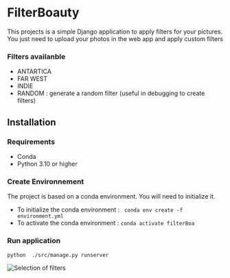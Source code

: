 # FilterBoauty 
This projects is a simple Django application to apply filters for your pictures.
You just need to upload your photos in the web app and apply custom filters


### Filters availanble 
  - ANTARTICA
  - FAR WEST
  - INDIE
  - RANDOM : generate a random filter (useful in debugging to create filters)


## Installation 

 ### Requirements
- Conda
- Python 3.10 or higher

 ### Create Environnement

The project is based on a conda environment. You will need to initialize it.

 - To initialize the conda environment : 
`` conda env create -f environment.yml``
-  To activate the conda environment :
 ``conda activate filterBoa
``
### Run application 

`` python  ./src/manage.py runserver ``

![Selection of filters](https://i.ibb.co/1L2nKBy/Capture-d-cran-du-2024-07-08-12-11-55.png)
